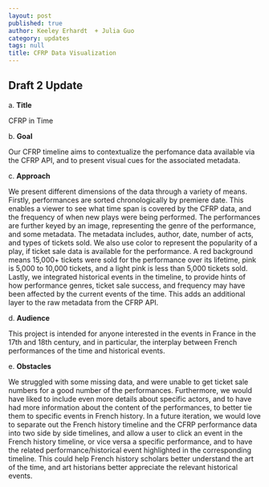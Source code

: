 ```yaml
---
layout: post
published: true
author: Keeley Erhardt  + Julia Guo
category: updates
tags: null
title: CFRP Data Visualization
---
```


## Draft 2 Update

a. **Title**

CFRP in Time

b. **Goal**
 
Our CFRP timeline aims to contextualize the perfomance data available via the CFRP API, and to present visual cues for the associated metadata.

c. **Approach**

We present different dimensions of the data through a variety of means. Firstly, performances are sorted chronologically by premiere date. This enables a viewer to see what time span is covered by the CFRP data, and the frequency of when new plays were being performed. The performances are further keyed by an image, representing the genre of the performance, and some metadata. The metadata includes, author, date, number of acts, and types of tickets sold. We also use color to represent the popularity of a play, if ticket sale data is available for the performance. A red background means 15,000+ tickets were sold for the performance over its lifetime, pink is 5,000 to 10,000 tickets, and a light pink is less than 5,000 tickets sold. Lastly, we integrated historical events in the timeline, to provide hints of how performance genres, ticket sale success, and frequency may have been affected by the current events of the time. This adds an additional layer to the raw metadata from the CFRP API.

d. **Audience**

This project is intended for anyone interested in the events in France in the 17th and 18th century, and in particular, the interplay between French performances of the time and historical events.

e. **Obstacles**	

We struggled with some missing data, and were unable to get ticket sale numbers for a good number of the performances. Furthermore, we would have liked to include even more details about specific actors, and to have had more information about the content of the performances, to better tie them to specific events in French history. In a future iteration, we would love to separate out the French history timeline and the CFRP performance data into two side by side timelines, and allow a user to click an event in the French history timeline, or vice versa a specific performance, and to have the related performance/historical event highlighted in the corresponding timeline. This could help French history scholars better understand the art of the time, and art historians better appreciate the relevant historical events.
